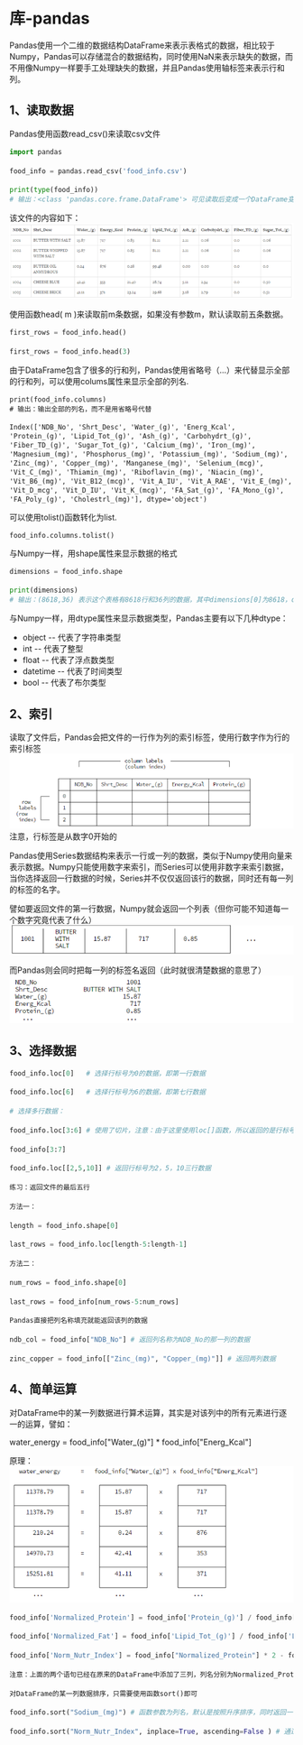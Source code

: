# 库-pandas #
Pandas使用一个二维的数据结构DataFrame来表示表格式的数据，相比较于Numpy，Pandas可以存储混合的数据结构，同时使用NaN来表示缺失的数据，而不用像Numpy一样要手工处理缺失的数据，并且Pandas使用轴标签来表示行和列。
 
## 1、读取数据 ##
Pandas使用函数read_csv()来读取csv文件
```python
import pandas

food_info = pandas.read_csv('food_info.csv')

print(type(food_info))
# 输出：<class 'pandas.core.frame.DataFrame'> 可见读取后变成一个DataFrame变量
```

该文件的内容如下：
![img](../images/pandas01.png)

使用函数head( m )来读取前m条数据，如果没有参数m，默认读取前五条数据。
```python
first_rows = food_info.head()

first_rows = food_info.head(3)
```

由于DataFrame包含了很多的行和列，Pandas使用省略号（...）来代替显示全部的行和列，可以使用colums属性来显示全部的列名.

    print(food_info.columns)
    # 输出：输出全部的列名，而不是用省略号代替

    Index(['NDB_No', 'Shrt_Desc', 'Water_(g)', 'Energ_Kcal', 'Protein_(g)', 'Lipid_Tot_(g)', 'Ash_(g)', 'Carbohydrt_(g)', 'Fiber_TD_(g)', 'Sugar_Tot_(g)', 'Calcium_(mg)', 'Iron_(mg)', 'Magnesium_(mg)', 'Phosphorus_(mg)', 'Potassium_(mg)', 'Sodium_(mg)', 'Zinc_(mg)', 'Copper_(mg)', 'Manganese_(mg)', 'Selenium_(mcg)', 'Vit_C_(mg)', 'Thiamin_(mg)', 'Riboflavin_(mg)', 'Niacin_(mg)', 'Vit_B6_(mg)', 'Vit_B12_(mcg)', 'Vit_A_IU', 'Vit_A_RAE', 'Vit_E_(mg)', 'Vit_D_mcg', 'Vit_D_IU', 'Vit_K_(mcg)', 'FA_Sat_(g)', 'FA_Mono_(g)', 'FA_Poly_(g)', 'Cholestrl_(mg)'], dtype='object')

可以使用tolist()函数转化为list.

    food_info.columns.tolist()

与Numpy一样，用shape属性来显示数据的格式
```python
dimensions = food_info.shape

print(dimensions)
# 输出：(8618,36) 表示这个表格有8618行和36列的数据，其中dimensions[0]为8618，dimensions[1]为36
```

与Numpy一样，用dtype属性来显示数据类型，Pandas主要有以下几种dtype：

- object -- 代表了字符串类型
- int -- 代表了整型
- float -- 代表了浮点数类型
- datetime -- 代表了时间类型
- bool -- 代表了布尔类型

## 2、索引 ##
读取了文件后，Pandas会把文件的一行作为列的索引标签，使用行数字作为行的索引标签
![img](../images/pandas02.png)
注意，行标签是从数字0开始的

Pandas使用Series数据结构来表示一行或一列的数据，类似于Numpy使用向量来表示数据。Numpy只能使用数字来索引，而Series可以使用非数字来索引数据，当你选择返回一行数据的时候，Series并不仅仅返回该行的数据，同时还有每一列的标签的名字。

譬如要返回文件的第一行数据，Numpy就会返回一个列表（但你可能不知道每一个数字究竟代表了什么）
![img](../images/pandas03.png)

而Pandas则会同时把每一列的标签名返回（此时就很清楚数据的意思了）
![img](../images/pandas04.png)

## 3、选择数据 ##
```python
food_info.loc[0]   # 选择行标号为0的数据，即第一行数据

food_info.loc[6]   # 选择行标号为6的数据，即第七行数据

# 选择多行数据：

food_info.loc[3:6] # 使用了切片，注意：由于这里使用loc[]函数，所以返回的是行标号为3，4，5，6的数据，与python的切片不同的是这里会返回最后的标号代表的数据，但也可以使用python的切片方法：

food_info[3:7]

food_info.loc[[2,5,10]] # 返回行标号为2，5，10三行数据

练习：返回文件的最后五行

方法一：

length = food_info.shape[0]

last_rows = food_info.loc[length-5:length-1]

方法二：

num_rows = food_info.shape[0]

last_rows = food_info[num_rows-5:num_rows]

Pandas直接把列名称填充就能返回该列的数据

ndb_col = food_info["NDB_No"] # 返回列名称为NDB_No的那一列的数据

zinc_copper = food_info[["Zinc_(mg)", "Copper_(mg)"]] # 返回两列数据
```

## 4、简单运算 ##
对DataFrame中的某一列数据进行算术运算，其实是对该列中的所有元素进行逐一的运算，譬如：

water_energy = food_info["Water_(g)"] * food_info["Energ_Kcal"]

原理：
![img](../images/pandas05.png)

```python
food_info['Normalized_Protein'] = food_info['Protein_(g)'] / food_info['Protein_(g)'].max()

food_info['Normalized_Fat'] = food_info['Lipid_Tot_(g)'] / food_info['Lipid_Tot_(g)'].max()

food_info['Norm_Nutr_Index'] = food_info["Normalized_Protein"] * 2 - food_info["Normalized_Fat"] * 0.75

注意：上面的两个语句已经在原来的DataFrame中添加了三列，列名分别为Normalized_Protein和Normalized_Fat，Norm_Nutr_Index。只需要使用中括号和赋值符就能添加新列，类似于字典

对DataFrame的某一列数据排序，只需要使用函数sort()即可

food_info.sort("Sodium_(mg)") # 函数参数为列名，默认是按照升序排序，同时返回一个新的DataFrame

food_info.sort("Norm_Nutr_Index", inplace=True, ascending=False ) # 通过inplace参数来控制在原表排序，而不是返回一个新的对象；ascending参数用来控制是否升序排序
```



